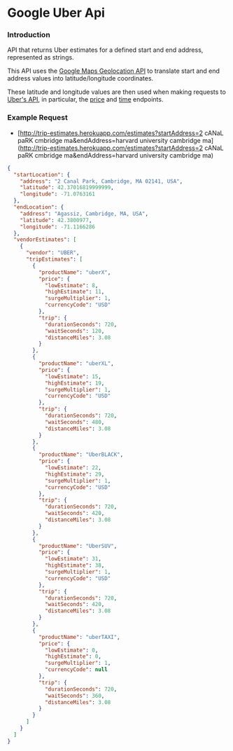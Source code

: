 # Google Uber Api

### Introduction
API that returns Uber estimates for a defined start and end address, represented as strings. 

This API uses the [Google Maps Geolocation API](https://developers.google.com/maps/documentation/geolocation/intro) to translate start and end address values into latitude/longitude coordinates.

These latitude and longitude values are then used when making requests to [Uber's API](https://developer.uber.com/docs/api-overview), in particular, the [price](https://developer.uber.com/docs/v1-estimates-price) and [time](https://developer.uber.com/docs/v1-estimates-time) endpoints.

### Example Request
* [http://trip-estimates.herokuapp.com/estimates?startAddress=2 cANaL paRK cmbridge ma&endAddress=harvard university cambridge ma](http://trip-estimates.herokuapp.com/estimates?startAddress=2 cANaL paRK cmbridge ma&endAddress=harvard university cambridge ma)

```json
{
  "startLocation": {
    "address": "2 Canal Park, Cambridge, MA 02141, USA",
    "latitude": 42.37016819999999,
    "longitude": -71.0763161
  },
  "endLocation": {
    "address": "Agassiz, Cambridge, MA, USA",
    "latitude": 42.3800977,
    "longitude": -71.1166286
  },
  "vendorEstimates": [
    {
      "vendor": "UBER",
      "tripEstimates": [
        {
          "productName": "uberX",
          "price": {
            "lowEstimate": 8,
            "highEstimate": 11,
            "surgeMultiplier": 1,
            "currencyCode": "USD"
          },
          "trip": {
            "durationSeconds": 720,
            "waitSeconds": 120,
            "distanceMiles": 3.08
          }
        },
        {
          "productName": "uberXL",
          "price": {
            "lowEstimate": 15,
            "highEstimate": 19,
            "surgeMultiplier": 1,
            "currencyCode": "USD"
          },
          "trip": {
            "durationSeconds": 720,
            "waitSeconds": 480,
            "distanceMiles": 3.08
          }
        },
        {
          "productName": "UberBLACK",
          "price": {
            "lowEstimate": 22,
            "highEstimate": 29,
            "surgeMultiplier": 1,
            "currencyCode": "USD"
          },
          "trip": {
            "durationSeconds": 720,
            "waitSeconds": 420,
            "distanceMiles": 3.08
          }
        },
        {
          "productName": "UberSUV",
          "price": {
            "lowEstimate": 31,
            "highEstimate": 38,
            "surgeMultiplier": 1,
            "currencyCode": "USD"
          },
          "trip": {
            "durationSeconds": 720,
            "waitSeconds": 420,
            "distanceMiles": 3.08
          }
        },
        {
          "productName": "uberTAXI",
          "price": {
            "lowEstimate": 0,
            "highEstimate": 0,
            "surgeMultiplier": 1,
            "currencyCode": null
          },
          "trip": {
            "durationSeconds": 720,
            "waitSeconds": 360,
            "distanceMiles": 3.08
          }
        }
      ]
    }
  ]
}
```
